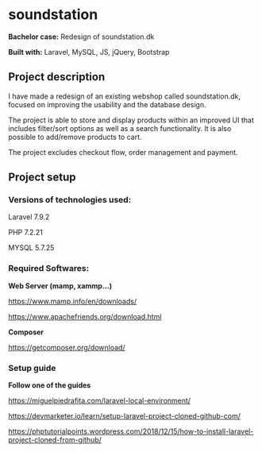 # soundstation
**Bachelor case:** Redesign of soundstation.dk

**Built with:** Laravel, MySQL, JS, jQuery, Bootstrap

## Project description
I have made a redesign of an existing webshop called soundstation.dk, focused on improving the usability and the database design.

The project is able to store and display products within an improved UI that includes filter/sort options as well as a search functionality. It is also possible to add/remove products to cart.

The project excludes checkout flow, order management and payment.

## Project setup

### Versions of technologies used:
Laravel 7.9.2

PHP 7.2.21

MYSQL 5.7.25

### Required Softwares:
**Web Server (mamp, xammp...)**

https://www.mamp.info/en/downloads/

https://www.apachefriends.org/download.html

**Composer**

https://getcomposer.org/download/


### Setup guide
**Follow one of the guides**

https://miguelpiedrafita.com/laravel-local-environment/

https://devmarketer.io/learn/setup-laravel-project-cloned-github-com/

https://phptutorialpoints.wordpress.com/2018/12/15/how-to-install-laravel-project-cloned-from-github/

